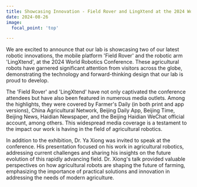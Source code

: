 ```yaml
---
title: Showcasing Innovation - Field Rover and LingXtend at the 2024 World Robotics Conference
date: 2024-08-26
image:
  focal_point: 'top'

---
```

We are excited to announce that our lab is showcasing two of our latest robotic innovations, the mobile platform 'Field Rover' and the robotic arm 'LingXtend', at the 2024 World Robotics Conference. These agricultural robots have garnered significant attention from visitors across the globe, demonstrating the technology and forward-thinking design that our lab is proud to develop.

<!--more-->

The 'Field Rover' and 'LingXtend' have not only captivated the conference attendees but have also been featured in numerous media outlets. Among the highlights, they were covered by Farmer's Daily (in both print and app versions), China Agricultural Network, Beijing Daily App, Beijing Time, Beijing News, Haidian Newspaper, and the Beijing Haidian WeChat official account, among others. This widespread media coverage is a testament to the impact our work is having in the field of agricultural robotics.

In addition to the exhibition, Dr. Ya Xiong was invited to speak at the conference. His presentation focused on his work in agricultural robotics, addressing current challenges and sharing his insights on the future evolution of this rapidly advancing field. Dr. Xiong's talk provided valuable perspectives on how agricultural robots are shaping the future of farming, emphasizing the importance of practical solutions and innovation in addressing the needs of modern agriculture.



